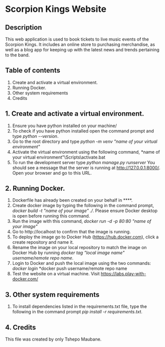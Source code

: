 # Scorpion Kings Website

## Description 
This web application is used to book tickets to live music events of the 
Scorpion Kings. It includes an online store to purchasing merchandise,
as well as a blog app for keeping up with the latest news and trends
pertaining to the band.

## Table of contents
1. Create and activate a virtual environment.
2. Running Docker.
3. Other system requirements
4. Credits

## 1. Create and activate a virtual environment.
1. Ensure you have python installed on your machine/
2. To check if you have python installed open the command prompt and type
*python --version*.
3. Go to the root directory and type 
*python -m venv "name of your virtual environment"*
4. Activate the virtual environment using the following command,
*name of your virtual environment"\Scripts\activate.bat
5. To run the development server type
*python manage.py runserver*
You should see a message that the server is running at http://127.0.0.1:8000/. 
Open your browser and go to this URL.

## 2. Running Docker.
1. Dockerfile has already been created on your behalf in ****.
2. Create docker image by typing the following in the command prompt,
*docker build -t "name of your image" ./*. Please ensure Docker desktop 
is open before running this command.
3. Run the image with this command, 
*docker run -d -p 80:80 "name of your image"*
4. Go to http://localhost to confirm that the image is running.
5. To deploy the image go to Docker Hub (https://hub.docker.com), click
a create repository and name it.
6. Rename the image on your local repository to match the image on Docker
Hub by running *docker tag "local image name" username/remote repo name*.
7. Login to Docker and push the local image using the two commands:
*docker login*
*docker push username/remote repo name 
8. Test the website on a virtual machine. Visit  https://labs.play-with-docker.com/


## 3. Other system requirements
1. To install dependencies listed in the requirements.txt file, type
the following in the command prompt *pip install -r requirements.txt*.



## 4. Credits
This file was created by only Tshepo Maubane.
